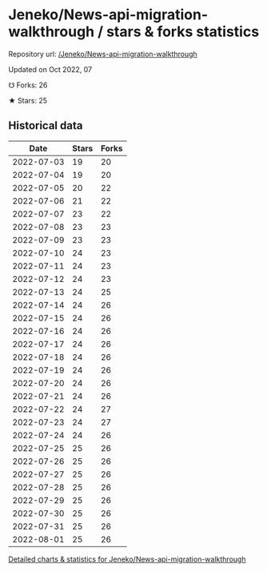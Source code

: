 # Jeneko/News-api-migration-walkthrough / stars & forks statistics

Repository url: [/Jeneko/News-api-migration-walkthrough](https://github.com/Jeneko/News-api-migration-walkthrough)

Updated on Oct 2022, 07

☋ Forks: 26

★ Stars: 25

## Historical data
| Date | Stars | Forks |
|------|-------|-------|
| 2022-07-03 | 19 | 20 | 
| 2022-07-04 | 19 | 20 | 
| 2022-07-05 | 20 | 22 | 
| 2022-07-06 | 21 | 22 | 
| 2022-07-07 | 23 | 22 | 
| 2022-07-08 | 23 | 23 | 
| 2022-07-09 | 23 | 23 | 
| 2022-07-10 | 24 | 23 | 
| 2022-07-11 | 24 | 23 | 
| 2022-07-12 | 24 | 23 | 
| 2022-07-13 | 24 | 25 | 
| 2022-07-14 | 24 | 26 | 
| 2022-07-15 | 24 | 26 | 
| 2022-07-16 | 24 | 26 | 
| 2022-07-17 | 24 | 26 | 
| 2022-07-18 | 24 | 26 | 
| 2022-07-19 | 24 | 26 | 
| 2022-07-20 | 24 | 26 | 
| 2022-07-21 | 24 | 26 | 
| 2022-07-22 | 24 | 27 | 
| 2022-07-23 | 24 | 27 | 
| 2022-07-24 | 24 | 26 | 
| 2022-07-25 | 25 | 26 | 
| 2022-07-26 | 25 | 26 | 
| 2022-07-27 | 25 | 26 | 
| 2022-07-28 | 25 | 26 | 
| 2022-07-29 | 25 | 26 | 
| 2022-07-30 | 25 | 26 | 
| 2022-07-31 | 25 | 26 | 
| 2022-08-01 | 25 | 26 | 


[Detailed charts & statistics for Jeneko/News-api-migration-walkthrough](https://reviewgithub.com/rep/Jeneko/News-api-migration-walkthrough)
